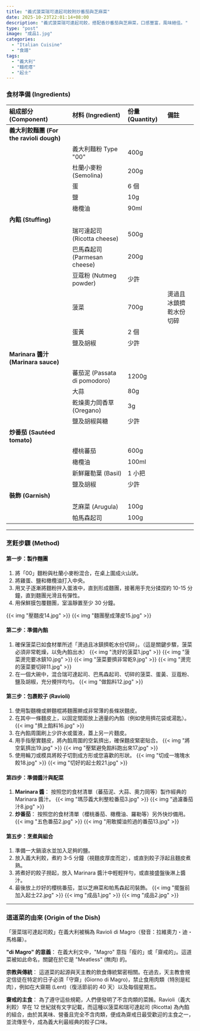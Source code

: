 ```yaml
---
title: "義式菠菜瑞可達起司餃附炒番茄與芝麻菜"
date: 2025-10-23T22:01:14+08:00
description: "義式菠菜瑞可達起司餃，搭配香炒番茄與芝麻菜，口感豐富，風味絕佳。"
type: "post"
image: "成品1.jpg"
categories:
  - "Italian Cuisine"
  - "食譜"
tags:
  - "義大利"
  - "麵疙瘩"
  - "起士"
---
```


### 食材準備 (Ingredients)

| 組成部分 (Component) | 材料 (Ingredient) | 份量 (Quantity) | 備註 |
| :--- | :--- | :--- | :--- |
| **義大利餃麵團 (For the ravioli dough)** | | | |
| | 義大利麵粉 Type "00" | 400g | |
| | 杜蘭小麥粉 (Semolina) | 200g | |
| | 蛋 | 6 個 | |
| | 鹽 | 10g | |
| | 橄欖油 | 90ml | |
| **內餡 (Stuffing)** | | | |
| | 瑞可達起司 (Ricotta cheese) | 500g | |
| | 巴馬森起司 (Parmesan cheese) | 200g | |
| | 豆蔻粉 (Nutmeg powder) | 少許 | |
| | 菠菜 | 700g | 燙過且冰鎮擠乾水份切碎 |
| | 蛋黃 | 2 個 | |
| | 鹽及胡椒 | 少許 | |
| **Marinara 醬汁 (Marinara sauce)** | | | |
| | 蕃茄泥 (Passata di pomodoro) | 1200g | |
| | 大蒜 | 80g | |
| | 乾燥奧力岡香草 (Oregano) | 3g | |
| | 鹽及胡椒與糖 | 少許 | |
| **炒番茄 (Sautéed tomato)** | | | |
| | 櫻桃蕃茄 | 600g | |
| | 橄欖油 | 100ml | |
| | 新鮮羅勒葉 (Basil) | 1 小把 | |
| | 鹽及胡椒 | 少許 | |
| **裝飾 (Garnish)** | | | |
| | 芝麻菜 (Arugula) | 100g | |
| | 帕馬森起司 | 100g | |

---

### 烹飪步驟 (Method)

#### 第一步：製作麵團

1.  將「00」麵粉與杜蘭小麥粉混合，在桌上圍成火山狀。
2.  將雞蛋、鹽和橄欖油打入中央。
3.  用叉子逐漸將麵粉拌入蛋液中，直到形成麵團，接著用手充分揉捏約 10-15 分鐘，直到麵團光滑且有彈性。
4.  用保鮮膜包覆麵團，室溫靜置至少 30 分鐘。

{{< img "壓麵皮14.jpg" >}}
{{< img "麵團壓成薄皮15.jpg" >}}

#### 第二步：準備內餡

1.  確保菠菜已如食材單所述「燙過且冰鎮擠乾水份切碎」。（這是關鍵步驟，菠菜必須非常乾燥，以免內餡出水）
{{< img "洗好的菠菜1.jpg" >}}
{{< img "菠菜燙完要冰鎮10.jpg" >}}
{{< img "菠菜要擠非常乾9.jpg" >}}
{{< img "燙完的菠菜要切碎11.jpg" >}}
2.  在一個大碗中，混合瑞可達起司、巴馬森起司、切碎的菠菜、蛋黃、豆蔻粉、鹽及胡椒，充分攪拌均勻。
{{< img "做餡料12.jpg" >}}

#### 第三步：包裹餃子 (Ravioli)

1.  使用製麵機或擀麵棍將麵團擀成非常薄的長條狀麵皮。
2.  在其中一條麵皮上，以固定間距放上適量的內餡（例如使用擠花袋或湯匙）。
{{< img "擠上餡料16.jpg" >}}
3.  在內餡周圍刷上少許水或蛋液，蓋上另一片麵皮。
4.  用手指壓實麵皮，將內餡周圍的空氣擠出，確保麵皮緊密貼合。
{{< img "將空氣擠出19.jpg" >}}
{{< img "壓緊避免餡料跑出來17.jpg" >}}
5.  使用輪刀或模具將餃子切割成方形或您喜歡的形狀。
{{< img "切成一塊塊水餃18.jpg" >}}
{{< img "切好的起士餃21.jpg" >}}

#### 第四步：準備醬汁與配菜

1.  **Marinara 醬**： 按照您的食材清單（蕃茄泥、大蒜、奧力岡等）製作經典的 Marinara 醬汁。
{{< img "瑪莎義大利整粒番茄3.jpg" >}}
{{< img "過濾番茄汁8.jpg" >}}
2.  **炒番茄**： 按照您的食材清單（櫻桃番茄、橄欖油、羅勒等）另外快炒備用。
{{< img "五色番茄2.jpg" >}}
{{< img "用敢攔油煎過的番茄13.jpg" >}}

#### 第五步：烹煮與組合

1.  準備一大鍋滾水並加入足夠的鹽。
2.  放入義大利餃，煮約 3-5 分鐘（視麵皮厚度而定），或直到餃子浮起且麵皮煮熟。
3.  將煮好的餃子撈起，放入 Marinara 醬汁中輕輕拌勻，或直接盛盤後淋上醬汁。
4.  最後放上炒好的櫻桃番茄，並以芝麻菜和帕馬森起司裝飾。
{{< img "擺盤前加入起士22.jpg" >}}
{{< img "成品1.jpg" >}}
{{< img "成品2.jpg" >}}

---

### 這道菜的由來 (Origin of the Dish)

「菠菜瑞可達起司餃」在義大利被稱為 Ravioli di Magro（發音：拉維奧力・迪・馬格羅）。

**"di Magro" 的意義**： 在義大利文中，"Magro" 意指「瘦的」或「齋戒的」。這道菜被如此命名，關鍵在於它是 "Meatless" (無肉) 的。

**宗教與傳統**： 這道菜的起源與天主教的飲食傳統緊密相關。在過去，天主教會規定信徒在特定的日子必須「守齋」(Giorno di Magro)，禁止食用肉類（特別是紅肉），例如在大齋期 (Lent)（復活節前的 40 天）以及每個星期五。

**齋戒的主食**： 為了遵守這些規範，人們便發明了不含肉類的菜餚。Ravioli（義大利餃）早在 12 世紀就有文字記載，而這種以菠菜和瑞可達起司 (Ricotta) 為內餡的組合，由於其美味、營養且完全不含肉類，便成為齋戒日最受歡迎的主食之一，並流傳至今，成為義大利最經典的餃子口味。